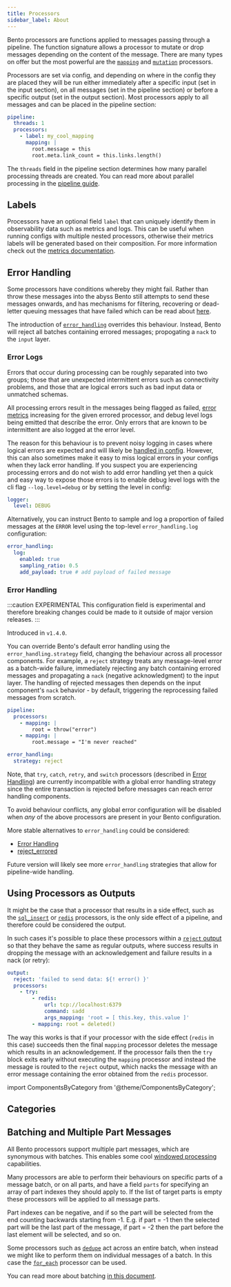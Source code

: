 ```yaml
---
title: Processors
sidebar_label: About
---
```


Bento processors are functions applied to messages passing through a pipeline. The function signature allows a processor to mutate or drop messages depending on the content of the message. There are many types on offer but the most powerful are the [`mapping`][processor.mapping] and [`mutation`][processor.mutation] processors.

Processors are set via config, and depending on where in the config they are placed they will be run either immediately after a specific input (set in the input section), on all messages (set in the pipeline section) or before a specific output (set in the output section). Most processors apply to all messages and can be placed in the pipeline section:

```yaml
pipeline:
  threads: 1
  processors:
    - label: my_cool_mapping
      mapping: |
        root.message = this
        root.meta.link_count = this.links.length()
```

The `threads` field in the pipeline section determines how many parallel processing threads are created. You can read more about parallel processing in the [pipeline guide][pipelines].

## Labels

Processors have an optional field `label` that can uniquely identify them in observability data such as metrics and logs. This can be useful when running configs with multiple nested processors, otherwise their metrics labels will be generated based on their composition. For more information check out the [metrics documentation][metrics.about].

## Error Handling

Some processors have conditions whereby they might fail. Rather than throw these messages into the abyss Bento still attempts to send these messages onwards, and has mechanisms for filtering, recovering or dead-letter queuing messages that have failed which can be read about [here][error_handling]. 

The introduction of [`error_handling`](#error-handling) overrides this behaviour. Instead, Bento will reject all batches containing errored messages; propogating a `nack` to the `input` layer.

### Error Logs

Errors that occur during processing can be roughly separated into two groups; those that are unexpected intermittent errors such as connectivity problems, and those that are logical errors such as bad input data or unmatched schemas.

All processing errors result in the messages being flagged as failed, [error metrics][metrics.about] increasing for the given errored processor, and debug level logs being emitted that describe the error. Only errors that are known to be intermittent are also logged at the error level.

The reason for this behaviour is to prevent noisy logging in cases where logical errors are expected and will likely be [handled in config][error_handling]. However, this can also sometimes make it easy to miss logical errors in your configs when they lack error handling. If you suspect you are experiencing processing errors and do not wish to add error handling yet then a quick and easy way to expose those errors is to enable debug level logs with the cli flag `--log.level=debug` or by setting the level in config:

```yaml
logger:
  level: DEBUG
```

Alternatively, you can instruct Bento to sample and log a proportion of failed messages at the `ERROR` level using the top-level `error_handling.log` configuration:

```yaml
error_handling:
  log:
    enabled: true
    sampling_ratio: 0.5
    add_payload: true # add payload of failed message
```

### Error Handling

:::caution EXPERIMENTAL
This configuration field is experimental and therefore breaking changes could be made to it outside of major version releases.
:::


Introduced in `v1.4.0`.

You can override Bento's default error handling using the `error_handling.strategy` field, changing the behaviour across all processor components. For example, a `reject` strategy treats any message-level error as a batch-wide failure, immediately rejecting any batch containing errored messages and propagating a `nack` (negative acknowledgment) to the input layer. The handling of rejected messages then depends on the input component's `nack` behavior - by default, triggering the reprocessing failed messages from scratch.

```yaml
pipeline:
  processors:
    - mapping: |
        root = throw("error")
    - mapping: |
        root.message = "I'm never reached"

error_handling:
  strategy: reject
```

Note, that `try`, `catch`, `retry`, and `switch` processors (described in [Error Handling][error_handling]) are currently incompatible with a global error handling strategy since the entire transaction is rejected before messages can reach error handling components.

To avoid behaviour conflicts, any global error configuration will be disabled when _any_ of the above processors are present in your Bento configuration.

More stable alternatives to `error_handling` could be considered:

- [Error Handling][error_handling]
- [reject_errored][outputs.reject_errored]

Future version will likely see more `error_handling` strategies that allow for pipeline-wide handling.

## Using Processors as Outputs

It might be the case that a processor that results in a side effect, such as the [`sql_insert`][processor.sql_insert] or [`redis`][processor.redis] processors, is the only side effect of a pipeline, and therefore could be considered the output.

In such cases it's possible to place these processors within a [`reject` output][output.reject] so that they behave the same as regular outputs, where success results in dropping the message with an acknowledgement and failure results in a nack (or retry):

```yaml
output:
  reject: 'failed to send data: ${! error() }'
  processors:
    - try:
        - redis:
            url: tcp://localhost:6379
            command: sadd
            args_mapping: 'root = [ this.key, this.value ]'
        - mapping: root = deleted()
```

The way this works is that if your processor with the side effect (`redis` in this case) succeeds then the final `mapping` processor deletes the message which results in an acknowledgement. If the processor fails then the `try` block exits early without executing the `mapping` processor and instead the message is routed to the `reject` output, which nacks the message with an error message containing the error obtained from the `redis` processor.

import ComponentsByCategory from '@theme/ComponentsByCategory';

## Categories

<ComponentsByCategory type="processors"></ComponentsByCategory>

## Batching and Multiple Part Messages

All Bento processors support multiple part messages, which are synonymous with batches. This enables some cool [windowed processing][windowed_processing] capabilities.

Many processors are able to perform their behaviours on specific parts of a message batch, or on all parts, and have a field `parts` for specifying an array of part indexes they should apply to. If the list of target parts is empty these processors will be applied to all message parts.

Part indexes can be negative, and if so the part will be selected from the end counting backwards starting from -1. E.g. if part = -1 then the selected part will be the last part of the message, if part = -2 then the part before the last element will be selected, and so on.

Some processors such as [`dedupe`][processor.dedupe] act across an entire batch, when instead we might like to perform them on individual messages of a batch. In this case the [`for_each`][processor.for_each] processor can be used.

You can read more about batching [in this document][batching].

[error_handling]: /docs/configuration/error_handling
[batching]: /docs/configuration/batching
[windowed_processing]: /docs/configuration/windowed_processing
[pipelines]: /docs/configuration/processing_pipelines
[output.reject]: /docs/components/outputs/reject
[processor.sql_insert]: /docs/components/processors/sql_insert
[processor.redis]: /docs/components/processors/redis
[processor.mapping]: /docs/components/processors/mapping
[processor.mutation]: /docs/components/processors/mutation
[processor.split]: /docs/components/processors/split
[processor.dedupe]: /docs/components/processors/dedupe
[processor.for_each]: /docs/components/processors/for_each
[metrics.about]: /docs/components/metrics/about
[outputs.reject_errored]: /docs/components/outputs/reject_errored/
